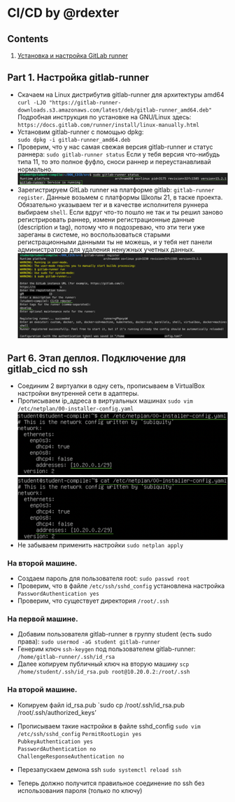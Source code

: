 # CI/CD by @rdexter

## Contents

1. [Установка и настройка GitLab runner](#part-1-настройка-gitlab-runner)

## Part 1. Настройка gitlab-runner

- Скачаем на Linux дистрибутив gitlab-runner для архитектуры amd64<br>
`curl -LJO "https://gitlab-runner-downloads.s3.amazonaws.com/latest/deb/gitlab-runner_amd64.deb"`<br>
Подробная инструкция по установке на GNU/Linux здесь:<br>
`https://docs.gitlab.com/runner/install/linux-manually.html`
- Установим gitlab-runner с помощью dpkg:<br>
`sudo dpkg -i gitlab-runner_amd64.deb`
- Проверим, что у нас самая свежая версия gitlab-runner и статус раннера: `sudo gitlab-runner status` Если у тебя версия что-нибудь типа 11, то это полное фуфло, сноси раннер и переустанавливай нормально.
![version_gitlab-runner](images/01_01.png)
- Зарегистрируем GitLab runner на платформе gitlab: `gitlab-runner register`. Данные возьмем с платформы Школы 21, в таске проекта.
Обязательно указываем тег и в качестве исполнителя руннера выбираем `shell`. Если вдруг что-то пошло не так и ты решил заново регистрировать раннер, измени регистрационные данные (description  и tag), потому что я подозреваю, что эти теги уже зареганы в системе, но воспользоваться старыми регистрационными данными ты не можешь, и у тебя нет панели администратора для удаления ненужных учетных данных.
![register_gitlab-runner](images/01_02.png)

## Part 6. Этап деплоя. Подключение для gitlab_cicd по ssh
- Соединим 2 виртуалки в одну сеть, прописываем в VirtualBox настройки внутренней сети в адаптеры.
- Прописываем ip_адреса в виртуальных машинах `sudo vim /etc/netplan/00-installer-config.yaml`
![ip_addresses_1](images/05_01.png)
![ip_addresses_2](images/05_02.png)
- Не забываем применить настройки `sudo netplan apply`

### На второй машине.
- Создаем пароль для пользователя root: `sudo passwd root`
- Проверим, что в файле `/etc/ssh/sshd_config` установлена настройка `PasswordAuthentication yes`
- Проверим, что существует директория `/root/.ssh`

### На первой машине.
- Добавим пользователя gitlab-runner в группу student (есть sudo права): `sudo usermod -aG student gitlab-runner`
- Генерим ключ `ssh-keygen` под пользователем gitlab-runner: `/home/gitlab-runner/.ssh/id_rsa`
- Далее копируем публичный ключ на вторую машину `scp /home/student/.ssh/id_rsa.pub root@10.20.0.2:/root/.ssh`

### На второй машине.
- Копируем файл id_rsa.pub `sudo cp /root/.ssh/id_rsa.pub /root/.ssh/authorized_keys’
- Прописываем такие настройки в файле sshd_config `sudo vim /etc/ssh/sshd_config`
`PermitRootLogin yes`<br>
`PubkeyAuthentication yes`<br>
`PasswordAuthentication no`<br>
`ChallengeResponseAuthentication no`<br>

- Перезапускаем демона ssh `sudo systemctl reload ssh`
- Теперь должно получится правильное соединение по ssh без использования пароля (только по ключу)

